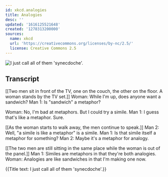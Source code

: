 ```yaml
---
id: xkcd.analogies
title: Analogies
desc: ''
updated: '1616125521648'
created: '1278313200000'
sources:
  name: xkcd
  url: 'https://creativecommons.org/licenses/by-nc/2.5/'
  license: Creative Commons 2.5
---
```

![I just call all of them 'synecdoche'.](https://imgs.xkcd.com/comics/analogies.png)

## Transcript
[[Two men sit in front of the TV, one on the couch, the other on the floor. A woman stands by the TV set.]]
Woman: While I'm up, does anyone want a sandwich?
Man 1: Is "sandwich" a metaphor?

Woman: No, I'm bad at metaphors. But I could try a simile.
Man 1: I guess that's 
like
 a metaphor. Sure.

[[As the woman starts to walk away, the men continue to speak.]]
Man 2: Well, "a simile is like a metaphor" is a simile.
Man 1: Is that simile itself a metaphor for something?
Man 2: Maybe it's a metaphor for analogy.

[[The two men are still sitting in the same place while the woman is out of the panel.]]
Man 1: Similes 
are
 metaphors in that they're both analogies.
Woman: Analogies are like sandwiches in that I'm making one now.

{{Title text: I just call all of them 'synecdoche'.}}
